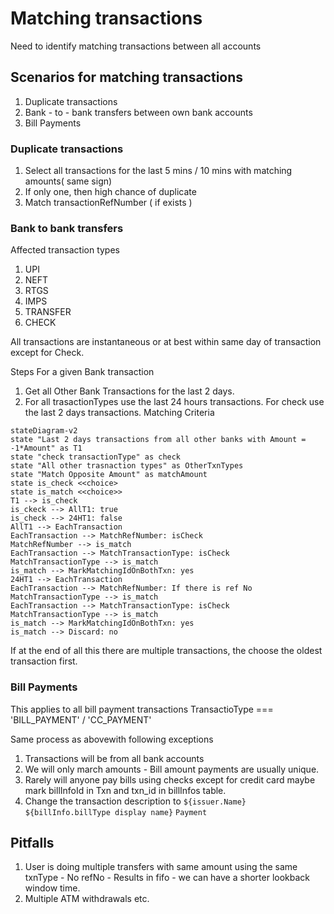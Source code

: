 # Matching transactions
Need to identify matching transactions between all accounts

## Scenarios for matching transactions 
1. Duplicate transactions
2. Bank - to - bank transfers between own bank accounts
3. Bill Payments

### Duplicate transactions
1. Select all transactions for the last 5 mins / 10 mins with matching amounts( same sign)
2. If only one, then high chance of duplicate
4. Match transactionRefNumber ( if exists )
### Bank to bank transfers
Affected transaction types
1. UPI
2. NEFT
3. RTGS
4. IMPS
5. TRANSFER
6. CHECK

All transactions are instantaneous or at best within same day of transaction except for Check. 

Steps For a given Bank transaction
1. Get all Other Bank Transactions for the last 2 days. 
2. For all trasactionTypes use the last 24 hours transactions. For check use the last 2 days transactions. 
Matching Criteria
```mermaid
stateDiagram-v2
state "Last 2 days transactions from all other banks with Amount = -1*Amount" as T1
state "check transactionType" as check
state "All other trasnaction types" as OtherTxnTypes
state "Match Opposite Amount" as matchAmount
state is_check <<choice>
state is_match <<choice>>
T1 --> is_check
is_ckeck --> AllT1: true
is_check --> 24HT1: false
AllT1 --> EachTransaction
EachTransaction --> MatchRefNumber: isCheck
MatchRefNumber --> is_match
EachTransaction --> MatchTransactionType: isCheck
MatchTransactionType --> is_match
is_match --> MarkMatchingIdOnBothTxn: yes
24HT1 --> EachTransaction
EachTransaction --> MatchRefNumber: If there is ref No
MatchTransactionType --> is_match
EachTransaction --> MatchTransactionType: isCheck
MatchTransactionType --> is_match
is_match --> MarkMatchingIdOnBothTxn: yes
is_match --> Discard: no
```

If at the end of all this there are multiple transactions, the choose the oldest transaction first.

### Bill Payments
This applies to all bill payment transactions TransactioType === 'BILL_PAYMENT' / 'CC_PAYMENT'

Same process as abovewith following exceptions
1. Transactions will be from all bank accounts
2. We will only march amounts - Bill amount payments are usually unique. 
3. Rarely will anyone pay bills using checks except for credit card maybe
mark billInfoId in Txn and txn_id in billInfos table. 
4. Change the transaction description to `${issuer.Name}` `${billInfo.billType display name}` `Payment`


## Pitfalls

1. User is doing multiple transfers with same amount using the same txnType - No refNo - Results in fifo - we can have a shorter lookback window time. 
2. Multiple ATM withdrawals etc. 